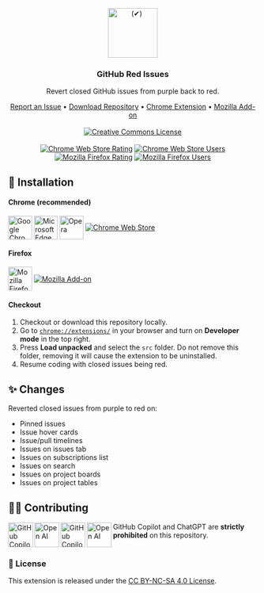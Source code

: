 <div align="center">
    <a href="https://github.com/KatsuteDev/GitHub-Red-Issues#readme">
        <img src="https://raw.githubusercontent.com/KatsuteDev/GitHub-Red-Issues/main/assets/icon.png" width=100 alt="(✔)">
    </a>
    <h3>GitHub Red Issues</h3>
    <p>Revert closed GitHub issues from purple back to red.</p>
    <div>
        <a href="https://github.com/KatsuteDev/GitHub-Red-Issues/issues">Report an Issue</a>
        •
        <a href="https://github.com/KatsuteDev/GitHub-Red-Issues/archive/refs/heads/main.zip">Download Repository</a>
        •
        <a href="https://chrome.google.com/webstore/detail/github-red-issues/kjbbjibfgnnfdeabgmbieapkhpojikpc">Chrome Extension</a>
        •
        <a href="https://addons.mozilla.org/firefox/addon/github-red-issues">Mozilla Add-on</a>
    <br><br>
        <a href="http://creativecommons.org/licenses/by-nc-sa/4.0/"><img src="https://i.creativecommons.org/l/by-nc-sa/4.0/88x31.png" alt="Creative Commons License"></a>
    <br><br>
        <a href="https://chrome.google.com/webstore/detail/github-red-issues/kjbbjibfgnnfdeabgmbieapkhpojikpc"><img src="https://img.shields.io/chrome-web-store/stars/kjbbjibfgnnfdeabgmbieapkhpojikpc?label=Chrome&style=flat-square&color=blue" alt="Chrome Web Store Rating"></a>
        <a href="https://chrome.google.com/webstore/detail/github-red-issues/kjbbjibfgnnfdeabgmbieapkhpojikpc"><img src="https://img.shields.io/chrome-web-store/users/kjbbjibfgnnfdeabgmbieapkhpojikpc?label=Chrome&style=flat-square&color=blue" alt="Chrome Web Store Users"></a>
        <a href="https://addons.mozilla.org/firefox/addon/github-red-issues"><img src="https://img.shields.io/amo/stars/github-red-issues?label=Firefox&style=flat-square&color=blue" alt="Mozilla Firefox Rating"></a>
        <a href="https://addons.mozilla.org/firefox/addon/github-red-issues"><img src="https://img.shields.io/amo/users/github-red-issues?label=Firefox&style=flat-square&color=blue" alt="Mozilla Firefox Users"></a>
    </div>
</div>

## 📃 Installation

#### Chrome (recommended)

<a href="https://chrome.google.com/webstore/detail/github-red-issues/kjbbjibfgnnfdeabgmbieapkhpojikpc"><img alt="Google Chrome" width="48" valign="middle" src="https://raw.githubusercontent.com/KatsuteDev/GitHub-Red-Issues/main/assets/chrome.svg"></a>
<a href="https://chrome.google.com/webstore/detail/github-red-issues/kjbbjibfgnnfdeabgmbieapkhpojikpc"><img alt="Microsoft Edge" width="48" valign="middle" src="https://raw.githubusercontent.com/KatsuteDev/GitHub-Red-Issues/main/assets/edge.svg"></a>
<a href="https://chrome.google.com/webstore/detail/github-red-issues/kjbbjibfgnnfdeabgmbieapkhpojikpc"><img alt="Opera" width="48" valign="middle" src="https://raw.githubusercontent.com/KatsuteDev/GitHub-Red-Issues/main/assets/opera.svg"></a>
<a href="https://chrome.google.com/webstore/detail/github-red-issues/kjbbjibfgnnfdeabgmbieapkhpojikpc"><img alt="Chrome Web Store" valign="middle" src="https://img.shields.io/chrome-web-store/v/kjbbjibfgnnfdeabgmbieapkhpojikpc?label=%20&style=flat-square"></a>

#### Firefox

<a href="https://addons.mozilla.org/firefox/addon/github-red-issues"><img alt="Mozilla Firefox" width="48" valign="middle" src="https://raw.githubusercontent.com/KatsuteDev/GitHub-Red-Issues/main/assets/firefox.svg"></a>
<a href="https://addons.mozilla.org/firefox/addon/github-red-issues"><img alt="Mozilla Add-on" valign="middle" src="https://img.shields.io/amo/v/github-red-issues?label=%20&style=flat-square"></a>

#### Checkout

 1. Checkout or download this repository locally.
 2. Go to [`chrome://extensions/`](chrome://extensions/) in your browser and turn on **Developer mode** in the top right.
 3. Press **Load unpacked** and select the `src` folder. Do not remove this folder, removing it will cause the extension to be uninstalled.
 4. Resume coding with closed issues being red.

## ✨ Changes

Reverted closed issues from purple to red on:

 - Pinned issues
 - Issue hover cards
 - Issue/pull timelines
 - Issues on issues tab
 - Issues on subscriptions list
 - Issues on search
 - Issues on project boards
 - Issues on project tables

## 👨‍💻 Contributing

<!-- Copilot -->
<table>
    <img alt="GitHub Copilot" align="left" src="https://raw.githubusercontent.com/Katsute/Manager/main/assets/copilot-dark.png#gh-dark-mode-only" width="50">
    <img alt="Open AI" align="left" src="https://raw.githubusercontent.com/Katsute/Manager/main/assets/openai-dark.png#gh-dark-mode-only" width="50">
    <img alt="GitHub Copilot" align="left" src="https://raw.githubusercontent.com/Katsute/Manager/main/assets/copilot-light.png#gh-light-mode-only" width="50">
    <img alt="Open AI" align="left" src="https://raw.githubusercontent.com/Katsute/Manager/main/assets/openai-light.png#gh-light-mode-only" width="50">
    <p>GitHub Copilot and ChatGPT are <b>strictly prohibited</b> on this repository.</p>
</table>
<!-- Copilot -->

### 💼 License

This extension is released under the [CC BY-NC-SA 4.0 License](https://github.com/KatsuteDev/GitHub-Red-Issues/blob/main/LICENSE).